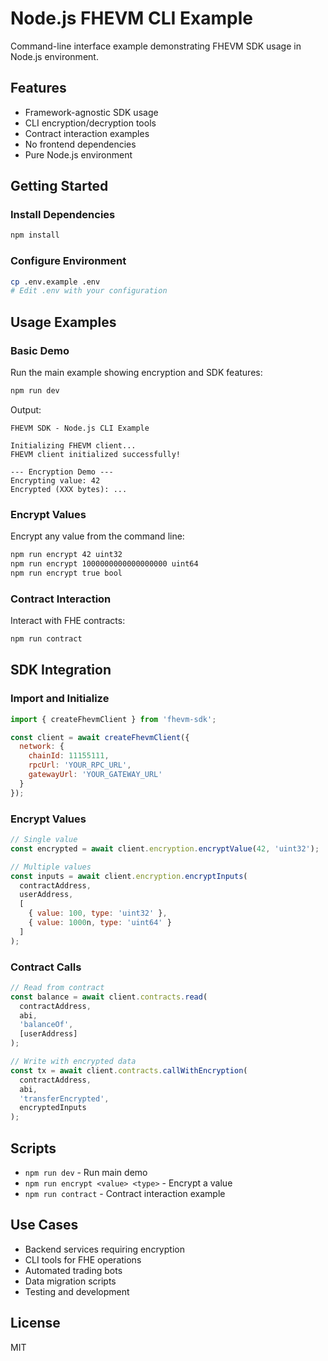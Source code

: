 # Node.js FHEVM CLI Example

Command-line interface example demonstrating FHEVM SDK usage in Node.js environment.

## Features

- Framework-agnostic SDK usage
- CLI encryption/decryption tools
- Contract interaction examples
- No frontend dependencies
- Pure Node.js environment

## Getting Started

### Install Dependencies

```bash
npm install
```

### Configure Environment

```bash
cp .env.example .env
# Edit .env with your configuration
```

## Usage Examples

### Basic Demo

Run the main example showing encryption and SDK features:

```bash
npm run dev
```

Output:
```
FHEVM SDK - Node.js CLI Example

Initializing FHEVM client...
FHEVM client initialized successfully!

--- Encryption Demo ---
Encrypting value: 42
Encrypted (XXX bytes): ...
```

### Encrypt Values

Encrypt any value from the command line:

```bash
npm run encrypt 42 uint32
npm run encrypt 1000000000000000000 uint64
npm run encrypt true bool
```

### Contract Interaction

Interact with FHE contracts:

```bash
npm run contract
```

## SDK Integration

### Import and Initialize

```javascript
import { createFhevmClient } from 'fhevm-sdk';

const client = await createFhevmClient({
  network: {
    chainId: 11155111,
    rpcUrl: 'YOUR_RPC_URL',
    gatewayUrl: 'YOUR_GATEWAY_URL'
  }
});
```

### Encrypt Values

```javascript
// Single value
const encrypted = await client.encryption.encryptValue(42, 'uint32');

// Multiple values
const inputs = await client.encryption.encryptInputs(
  contractAddress,
  userAddress,
  [
    { value: 100, type: 'uint32' },
    { value: 1000n, type: 'uint64' }
  ]
);
```

### Contract Calls

```javascript
// Read from contract
const balance = await client.contracts.read(
  contractAddress,
  abi,
  'balanceOf',
  [userAddress]
);

// Write with encrypted data
const tx = await client.contracts.callWithEncryption(
  contractAddress,
  abi,
  'transferEncrypted',
  encryptedInputs
);
```

## Scripts

- `npm run dev` - Run main demo
- `npm run encrypt <value> <type>` - Encrypt a value
- `npm run contract` - Contract interaction example

## Use Cases

- Backend services requiring encryption
- CLI tools for FHE operations
- Automated trading bots
- Data migration scripts
- Testing and development

## License

MIT
